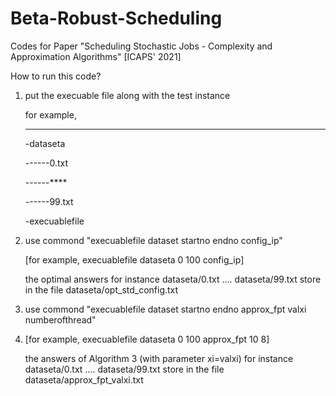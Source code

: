 # Beta-Robust-Scheduling
Codes for Paper "Scheduling Stochastic Jobs - Complexity and Approximation Algorithms" [ICAPS' 2021]

How to run this code?

1. put the execuable file along with the test instance
    
   for example, 
   
   -------------------------
   
   -dataseta
   
   ------0.txt
   
   ------****
   
   ------99.txt
   
   -execuablefile

2. use commond  "execuablefile dataset startno endno config_ip"

   [for example,   execuablefile dataseta 0 100 config_ip]
   
   the optimal answers for instance dataseta/0.txt .... dataseta/99.txt store in the file dataseta/opt_std_config.txt

3. use commond  "execuablefile dataset startno endno approx_fpt valxi numberofthread"
4. 
   [for example, execuablefile dataseta 0 100 approx_fpt 10 8]

   the answers of Algorithm 3 (with parameter xi=valxi) for instance dataseta/0.txt .... dataseta/99.txt store in the file dataseta/approx_fpt_valxi.txt

